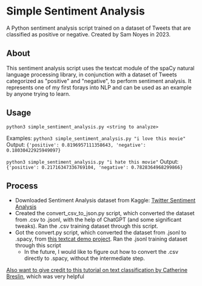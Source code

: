 # Simple Sentiment Analysis
A Python sentiment analysis script trained on a dataset of Tweets that are classified as positive or negative. Created by Sam Noyes in 2023.

## About
This sentiment analysis script uses the textcat module of the spaCy natural language processing library, in conjunction with a dataset of Tweets categorized as "positive" and "negative", to perform sentiment analysis. It represents one of my first forays into NLP and can be used as an example by anyone trying to learn.

## Usage
`python3 simple_sentiment_analysis.py <string to analyze>`

Examples:
`python3 simple_sentiment_analysis.py "i love this movie"`
Output:
`{'positive': 0.8196957111358643, 'negative': 0.18030422925949097}`

`python3 simple_sentiment_analysis.py "i hate this movie"`
Output:
`{'positive': 0.21716347336769104, 'negative': 0.7828364968299866}`

## Process
- Downloaded Sentiment Analysis dataset from Kaggle: [Twitter Sentiment Analysis](https://www.kaggle.com/datasets/jp797498e/twitter-entity-sentiment-analysis)
- Created the convert_csv_to_json.py script, which converted the dataset from .csv to .jsonl, with the help of ChatGPT (and some significant tweaks). Ran the .csv training dataset through this script.
- Got the convert.py script, which converted the dataset from .jsonl to .spacy, from [this textcat demo project](https://github.com/explosion/projects/tree/v3/pipelines/textcat_demo). Ran the .jsonl training dataset through this script
	- In the future, I would like to figure out how to convert the .csv directly to .spacy, without the intermediate step.

[Also want to give credit to this tutorial on text classification by Catherine Breslin](https://catherinebreslin.medium.com/text-classification-with-spacy-3-0-d945e2e8fc44), which was very helpful
